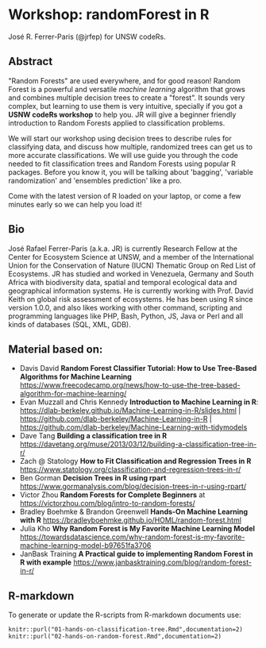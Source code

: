 # Workshop: randomForest in R

José R. Ferrer-Paris (@jrfep) for UNSW codeRs.

## Abstract

"Random Forests" are used everywhere, and for good reason! Random Forest is a powerful and versatile _machine learning_ algorithm that grows and combines multiple decision trees to create a "forest". It sounds very complex, but learning to use them is very intuitive, specially if you got a **USNW codeRs workshop** to help you. JR will give a beginner friendly introduction to Random Forests applied to classification problems.

We will start our workshop using decision trees to describe rules for classifying data, and discuss how multiple, randomized trees can get us to more accurate classifications. We will use guide you through the code needed to fit classification trees and Random Forests using popular R packages. Before you know it, you will be talking about 'bagging', 'variable randomization' and 'ensembles prediction' like a pro.

Come with the latest version of R loaded on your laptop, or come a few minutes early so we can help you load it!

## Bio

José Rafael Ferrer-Paris (a.k.a. JR) is currently Research Fellow at the Center for Ecosystem Science at UNSW, and a member of the International Union for the Conservation of Nature (IUCN) Thematic Group on Red List of Ecosystems. JR has studied and worked in Venezuela, Germany and South Africa with biodiversity data, spatial and temporal ecological data and geographical information systems. He is currently working with Prof. David Keith on global risk assessment of ecosystems. He has been using R since version 1.0.0, and also likes working with other command, scripting and programming languages like PHP, Bash, Python, JS, Java or Perl and all kinds of databases (SQL, XML, GDB).


## Material based on:

- Davis David **Random Forest Classifier Tutorial: How to Use Tree-Based Algorithms for Machine Learning** https://www.freecodecamp.org/news/how-to-use-the-tree-based-algorithm-for-machine-learning/
- Evan Muzzall and Chris Kennedy **Introduction to Machine Learning in R**: https://dlab-berkeley.github.io/Machine-Learning-in-R/slides.html | https://github.com/dlab-berkeley/Machine-Learning-in-R | https://github.com/dlab-berkeley/Machine-Learning-with-tidymodels
- Dave Tang **Building a classification tree in R** https://davetang.org/muse/2013/03/12/building-a-classification-tree-in-r/
- Zach @ Statology **How to Fit Classification and Regression Trees in R** https://www.statology.org/classification-and-regression-trees-in-r/
- Ben Gorman **Decision Trees in R using rpart** https://www.gormanalysis.com/blog/decision-trees-in-r-using-rpart/
- Victor Zhou **Random Forests for Complete Beginners** at https://victorzhou.com/blog/intro-to-random-forests/
- Bradley Boehmke & Brandon Greenwell **Hands-On Machine Learning with R** https://bradleyboehmke.github.io/HOML/random-forest.html
- Julia Kho **Why Random Forest is My Favorite Machine Learning Model** https://towardsdatascience.com/why-random-forest-is-my-favorite-machine-learning-model-b97651fa3706
- JanBask Training **A Practical guide to implementing Random Forest in R with example** https://www.janbasktraining.com/blog/random-forest-in-r/

## R-markdown 

To generate or update the R-scripts from R-markdown documents use:

```{r}
knitr::purl("01-hands-on-classification-tree.Rmd",documentation=2)
knitr::purl("02-hands-on-random-forest.Rmd",documentation=2)
```